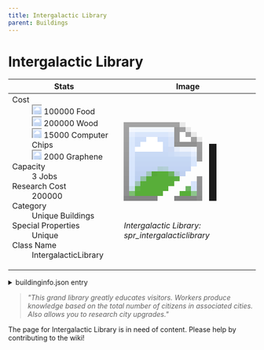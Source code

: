 ```yaml
---
title: Intergalactic Library
parent: Buildings
---
```

# Intergalactic Library

[//]: # (Pre-generated content)
<table><thead><tr><th>Stats</th><th>Image</th></tr></thead><tbody><tr><td><dl><dt>Cost</dt><dd><div class="resource-icon"><img style="object-position: -1009px -533px;" src="https://tfe2-wiki.github.io/assets/sprites.png"></div> 100000 Food<br><div class="resource-icon"><img style="object-position: -637px -751px;" src="https://tfe2-wiki.github.io/assets/sprites.png"></div> 200000 Wood<br><div class="resource-icon"><img style="object-position: -526px -523px;" src="https://tfe2-wiki.github.io/assets/sprites.png"></div> 15000 Computer Chips<br><div class="resource-icon"><img style="object-position: -1009px -547px;" src="https://tfe2-wiki.github.io/assets/sprites.png"></div> 2000 Graphene</dd><dt>Capacity</dt><dd>3 Jobs</dd><dt>Research Cost</dt><dd>200000</dd><dt>Category</dt><dd>Unique Buildings</dd><dt>Special Properties</dt><dd>Unique</dd><dt>Class Name</dt><dd>IntergalacticLibrary</dd></dl></td><td><style>.building-image {width: 200px;height: 200px;overflow: hidden;position: relative;}.building-image img {image-rendering: pixelated;object-fit: none;transform: scale(10);transform-origin: left top;position: absolute;left: 0;top: 0;}.resource-image {width: 200px;height: 200px;overflow: hidden;position: relative;}.resource-image img {image-rendering: pixelated;object-fit: none;transform: scale(20);transform-origin: left top;position: absolute;left: 0;top: 0;}.building-icon {width: 20px;height: 20px;overflow: hidden;position: relative;display: inline-block;}.building-icon img {image-rendering: pixelated;object-fit: none;transform: scale(1);transform-origin: left top;position: absolute;left: 0;top: 0;}.resource-icon {width: 20px;height: 20px;overflow: hidden;position: relative;display: inline-block;}.resource-icon img {image-rendering: pixelated;object-fit: none;transform: scale(2);transform-origin: left top;position: absolute;left: 0;top: 0;}</style><div class="building-image"><img style="object-position: -46px -946px;" src="https://tfe2-wiki.github.io/assets/sprites.png" alt="Intergalactic Library Back"><img style="object-position: -24px -946px;" src="https://tfe2-wiki.github.io/assets/sprites.png" alt="Intergalactic Library"></div><i>Intergalactic Library: spr_intergalacticlibrary</i></td></tr></tbody></table><details><summary>buildinginfo.json entry</summary>```json{  "className": "IntergalacticLibrary",  "food": 100000,  "wood": 200000,  "stone": 0,  "machineParts": 0,  "refinedMetal": 0,  "computerChips": 15000,  "graphene": 2000,  "rocketFuel": 0,  "knowledge": 200000,  "category": "Unique Buildings",  "unlockedByDefault": false,  "specialInfo": [    "Unique"  ],  "jobs": 3}```</details><blockquote><i>"This grand library greatly educates visitors. Workers produce knowledge based on the total number of citizens in associated cities. Also allows you to research city upgrades."</i></blockquote>

The page for Intergalactic Library is in need of content. Please help by contributing to the wiki!
